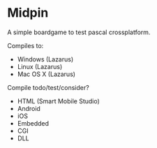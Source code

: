 Midpin
======

A simple boardgame to test pascal crossplatform.

Compiles to:
- Windows (Lazarus)
- Linux (Lazarus)
- Mac OS X (Lazarus)

Compile todo/test/consider?
- HTML (Smart Mobile Studio)
- Android
- iOS
- Embedded
- CGI
- DLL
